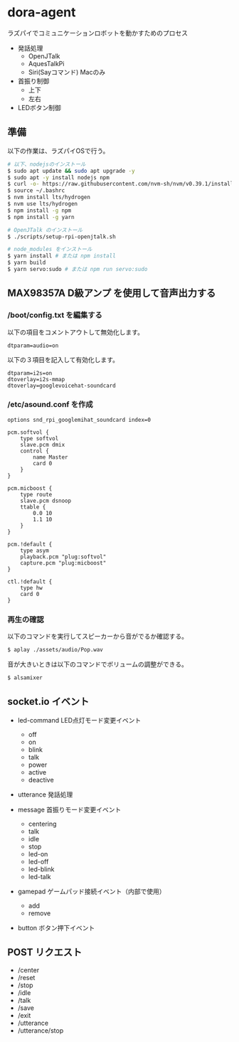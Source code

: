 # dora-agent

ラズパイでコミュニケーションロボットを動かすためのプロセス

- 発話処理
  - OpenJTalk
  - AquesTalkPi
  - Siri(Sayコマンド) Macのみ
- 首振り制御
  - 上下
  - 左右
- LEDボタン制御

## 準備

以下の作業は、ラズパイOSで行う。

```sh
# 以下、nodejsのインストール
$ sudo apt update && sudo apt upgrade -y
$ sudo apt -y install nodejs npm
$ curl -o- https://raw.githubusercontent.com/nvm-sh/nvm/v0.39.1/install.sh | bash
$ source ~/.bashrc
$ nvm install lts/hydrogen
$ nvm use lts/hydrogen
$ npm install -g npm
$ npm install -g yarn

# OpenJTalk のインストール
$ ./scripts/setup-rpi-openjtalk.sh

# node_modules をインストール
$ yarn install # または npm install
$ yarn build
$ yarn servo:sudo # または npm run servo:sudo
```

## MAX98357A D級アンプ を使用して音声出力する

### /boot/config.txt を編集する

以下の項目をコメントアウトして無効化します。

```
dtparam=audio=on
```

以下の３項目を記入して有効化します。

```
dtparam=i2s=on
dtoverlay=i2s-mmap
dtoverlay=googlevoicehat-soundcard
```

### /etc/asound.conf を作成

```
options snd_rpi_googlemihat_soundcard index=0

pcm.softvol {
    type softvol
    slave.pcm dmix
    control {
        name Master
        card 0
    }
}

pcm.micboost {
    type route
    slave.pcm dsnoop
    ttable {
        0.0 10
        1.1 10
    }
}

pcm.!default {
    type asym
    playback.pcm "plug:softvol"
    capture.pcm "plug:micboost"
}

ctl.!default {
    type hw
    card 0
}
```

### 再生の確認

以下のコマンドを実行してスピーカーから音がでるか確認する。

```sh
$ aplay ./assets/audio/Pop.wav
```

音が大きいときは以下のコマンドでボリュームの調整ができる。

```sh
$ alsamixer
```

## socket.io イベント

- led-command LED点灯モード変更イベント
  - off
  - on
  - blink
  - talk
  - power
  - active
  - deactive

- utterance 発話処理

- message 首振りモード変更イベント
  - centering
  - talk
  - idle
  - stop
  - led-on
  - led-off
  - led-blink
  - led-talk

- gamepad ゲームパッド接続イベント（内部で使用）
  - add
  - remove

- button ボタン押下イベント

## POST リクエスト

  - /center
  - /reset
  - /stop
  - /idle
  - /talk
  - /save
  - /exit
  - /utterance
  - /utterance/stop
